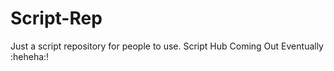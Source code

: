 # Script-Rep
Just a script repository for people to use.
Script Hub Coming Out Eventually :heheha:!
